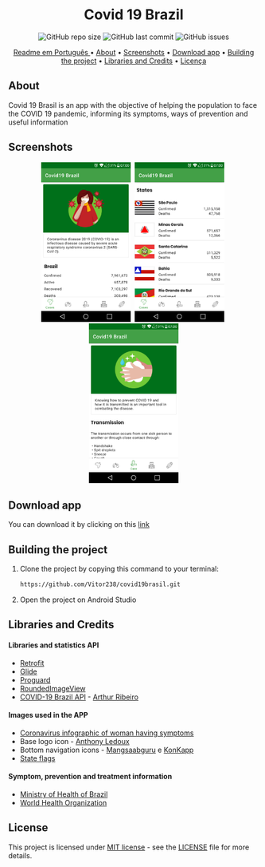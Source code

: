 <h1 align="center">Covid 19 Brazil</h1>


<p align="center">
<img alt="GitHub repo size" src="https://img.shields.io/github/repo-size/Vitor238/Covid19-Brasil">

<img alt="GitHub last commit" src="https://img.shields.io/github/last-commit/Vitor238/Covid19-Brasil">

<img alt="GitHub issues" src="https://img.shields.io/github/issues/Vitor238/Covid19-Brasil">
</p>

<p align="center">
 <a href="./README.md">Readme em Português </a> •
 <a href="#about">About</a> •
 <a href="#screenshots">Screenshots</a> •
 <a href="#download-app">Download app</a> •
 <a href="#building-the-project">Building the project</a> •
 <a href="#libraries-and-credits">Libraries and Credits</a> •
 <a href="#licensa">Licença</a>
</p>

## About

Covid 19 Brasil is an app with the objective of helping the population to face the COVID 19 pandemic, informing its symptoms, ways of prevention and useful information

## Screenshots

<p align="center">
<img src="./screenshots/screenshot_1_en.png" alt="Screenshot 1"
width="180"> <img src="./screenshots/screenshot_2_en.png"
alt="Screenshot 2" width="180" hspace="4"> <img src="./screenshots/screenshot_3_en.png" alt="Screenshot 3"
width="180">
</p>

## Download app

You can download it by clicking on this [link](https://github.com/Vitor238/Covid19-Brasil/releases/download/v1.3.0/covid19brasil.apk)

## Building the project

1. Clone the project by copying this command to your terminal:

   ```bash
   https://github.com/Vitor238/covid19brasil.git
   ```

2. Open the project on Android Studio   

## Libraries and Credits

#### Libraries and statistics API

* [Retrofit](https://github.com/square/retrofit)
* [Glide](https://github.com/bumptech/glide)
* [Proguard](https://developer.android.com/studio/build/shrink-code)
* [RoundedImageView](https://github.com/vinc3m1/RoundedImageView)
* [COVID-19 Brazil API](https://github.com/devarthurribeiro/covid19-brazil-api) - [Arthur Ribeiro](https://github.com/devarthurribeiro)

#### Images used in the APP

* [Coronavirus infographic of woman having symptoms](https://br.freepik.com/vetores-gratis/infografico-de-coronavirus-de-mulher-com-sintomas_7268263.htm#page=3&query=infografico+covid&position=39)
* Base logo icon - [Anthony Ledoux](https://www.iconfinder.com/Vntole)
* Bottom navigation icons - [Mangsaabguru](https://www.iconfinder.com/mangsaab) e [KonKapp](https://www.iconfinder.com/konkapp)
* [State flags](https://pt.wikipedia.org/wiki/Lista_de_bandeiras_do_Brasil)

#### Symptom, prevention and treatment information

* [Ministry of Health of Brazil](https://coronavirus.saude.gov.br/)
* [World Health Organization](https://www.who.int/emergencies/diseases/novel-coronavirus-2019)

## License

This project is licensed under [MIT license](https://opensource.org/licenses/MIT) - see the [LICENSE](LICENSE) file for more details.
